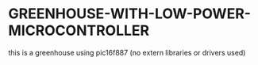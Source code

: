# GREENHOUSE-WITH-LOW-POWER-MICROCONTROLLER
this is a greenhouse using pic16f887 (no extern libraries or drivers used)
